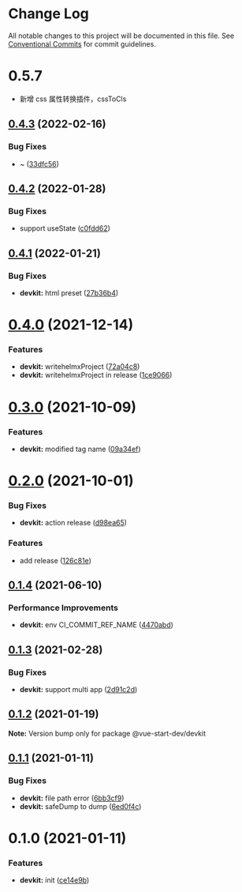 # Change Log

All notable changes to this project will be documented in this file.
See [Conventional Commits](https://conventionalcommits.org) for commit guidelines.

# 0.5.7

- 新增 css 属性转换插件，cssToCls

## [0.4.3](https://github.com/zxeryu/vue-start/compare/@vue-start-dev/devkit@0.4.2...@vue-start-dev/devkit@0.4.3) (2022-02-16)

### Bug Fixes

- ~ ([33dfc56](https://github.com/zxeryu/vue-start/commit/33dfc5660603217d32d88b5204473888e8144d0a))

## [0.4.2](https://github.com/zxeryu/vue-start/compare/@vue-start-dev/devkit@0.4.1...@vue-start-dev/devkit@0.4.2) (2022-01-28)

### Bug Fixes

- support useState ([c0fdd62](https://github.com/zxeryu/vue-start/commit/c0fdd626baa098eedbb472d615096148edd57ac3))

## [0.4.1](https://github.com/zxeryu/vue-start/compare/@vue-start-dev/devkit@0.4.0...@vue-start-dev/devkit@0.4.1) (2022-01-21)

### Bug Fixes

- **devkit:** html preset ([27b36b4](https://github.com/zxeryu/vue-start/commit/27b36b45f725aed2edbcb1b2b695da91ec33997d))

# [0.4.0](https://github.com/zxeryu/vue-start/compare/@vue-start-dev/devkit@0.3.0...@vue-start-dev/devkit@0.4.0) (2021-12-14)

### Features

- **devkit:** writehelmxProject ([72a04c8](https://github.com/zxeryu/vue-start/commit/72a04c8df50b590c1e59f023b2785f589f19335b))
- **devkit:** writehelmxProject in release ([1ce9066](https://github.com/zxeryu/vue-start/commit/1ce90660c84d7e6b08d8e2489f50e3c03ded9895))

# [0.3.0](https://github.com/zxeryu/vue-start/compare/@vue-start-dev/devkit@0.2.0...@vue-start-dev/devkit@0.3.0) (2021-10-09)

### Features

- **devkit:** modified tag name ([09a34ef](https://github.com/zxeryu/vue-start/commit/09a34ef37ce9a3c5a9ca1e27a73916e1b3e84490))

# [0.2.0](https://github.com/zxeryu/vue-start/compare/@vue-start-dev/devkit@0.1.4...@vue-start-dev/devkit@0.2.0) (2021-10-01)

### Bug Fixes

- **devkit:** action release ([d98ea65](https://github.com/zxeryu/vue-start/commit/d98ea652a6b5ea7ccf31627232b11589c43f7f61))

### Features

- add release ([126c81e](https://github.com/zxeryu/vue-start/commit/126c81e57454b477add04788a520978660e5ee8b))

## [0.1.4](https://github.com/zxeryu/vue-start/compare/@vue-start-dev/devkit@0.1.3...@vue-start-dev/devkit@0.1.4) (2021-06-10)

### Performance Improvements

- **devkit:** env CI_COMMIT_REF_NAME ([4470abd](https://github.com/zxeryu/vue-start/commit/4470abdf6a0112da8c98cd0741ef0bf3f745a160))

## [0.1.3](https://github.com/zxeryu/vue-start/compare/@vue-start-dev/devkit@0.1.2...@vue-start-dev/devkit@0.1.3) (2021-02-28)

### Bug Fixes

- **devkit:** support multi app ([2d91c2d](https://github.com/zxeryu/vue-start/commit/2d91c2d7e1a3ddadb50e8c5c716ff52c2a5aa29d))

## [0.1.2](https://github.com/zxeryu/vue-start/compare/@vue-start-dev/devkit@0.1.1...@vue-start-dev/devkit@0.1.2) (2021-01-19)

**Note:** Version bump only for package @vue-start-dev/devkit

## [0.1.1](https://github.com/zxeryu/vue-start/compare/@vue-start-dev/devkit@0.1.0...@vue-start-dev/devkit@0.1.1) (2021-01-11)

### Bug Fixes

- **devkit:** file path error ([6bb3cf9](https://github.com/zxeryu/vue-start/commit/6bb3cf962311cf29bc48c1d6e469a79b8fe5d27c))
- **devkit:** safeDump to dump ([6ed0f4c](https://github.com/zxeryu/vue-start/commit/6ed0f4c81a7d85c6143e37a50bb782cc502a887e))

# 0.1.0 (2021-01-11)

### Features

- **devkit:** init ([ce14e9b](https://github.com/zxeryu/vue-start/commit/ce14e9bbfd780dd2e9ffba8d587258ab53c7bebc))
